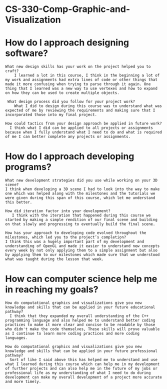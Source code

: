 # CS-330-Comp-Graphic-and-Visualization


  # How do I approach designing software?
    What new design skills has your work on the project helped you to craft?
        I learned a lot in this course, I think in the beginning a lot of my work and assignments had extra lines of code or other things that made it more confusing when trying to parse through it again. One thing that I learned was a new way to use vertexes and how to expand on how they can be used to create multiple objects.
    
     What design process did you follow for your project work?
        What I did to design during this course was to understand what was expected of me by reviewing the requirements and making sure that I incorporated those into my final project.
        
    How could tactics from your design approach be applied in future work?
      I think what I did can be applied to all projects or assignments because when I fully understand what I need to do and what is required of me I can better complete any projects or assignments.
        
  # How do I approach developing programs?
    What new development strategies did you use while working on your 3D scene?
    I think when developing a 3D scene I had to look into the way to make one which was helped along with the milestones and the tutorials we were given during this span of this course, which let me understand this better.
    
    How did iteration factor into your development?
       I think with the iteration that happened during this course we started by making a simple rendition of our final scene and building on that slowly and progressing to eventually build the final scene.
       
    How has your approach to developing code evolved throughout the milestones, which led you to the project’s completion?
    I think this was a hugely important part of my development and understanding of OpenGL and made it easier to understand new concepts every week by not only applying them to a simple assignment but also by applying them to our milestones which made sure that we understood what was taught during the lesson that week.
    
# How can computer science help me in reaching my goals?
    How do computational graphics and visualizations give you new knowledge and skills that can be applied in your future educational pathway?
      I think that they expanded my overall understanding of the C++ programming language and also helped me to understand better coding practices to make it more clear and concise to be readable by those who didn't make the code themselves, These skills will prove valuable as I continue to learn more coding practices and more coding languages.
      
    How do computational graphics and visualizations give you new knowledge and skills that can be applied in your future professional pathway?
      Sort of like I said above this has helped me to understand and use what I learned during this course which can help me in my development of further projects and can also help me in the future of my jobs or professional life as my understanding of what I need to do during development can make my overall development of a project more accurate and more timely.
